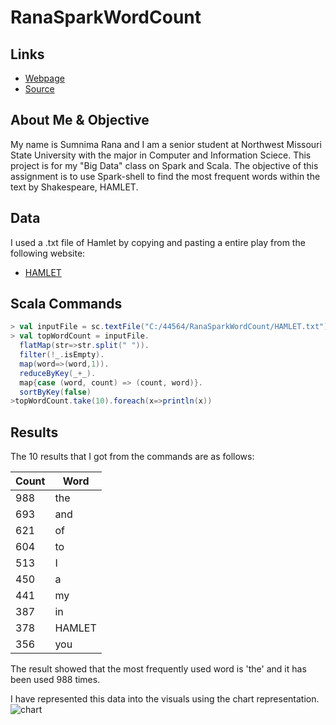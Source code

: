 # RanaSparkWordCount

## Links
- [Webpage](https://sumnimarana1.github.io/RanaSparkWordCount/ "Rana Spark Word Count")
- [Source](https://github.com/Sumnimarana1/RanaSparkWordCount  "Rana Spark Project Source")

## About Me & Objective
My name is Sumnima Rana and I am a senior student at Northwest Missouri State University with the major in Computer and Information Sciece. This project is for my "Big Data" class on Spark and Scala. The objective of this assignment is to use Spark-shell to find the most frequent words within the text by Shakespeare, HAMLET. 

## Data
I used a .txt file of Hamlet by copying and pasting a entire play from the following website:
- [HAMLET](http://shakespeare.mit.edu/hamlet/full.html "Website for Hamlet")

## Scala Commands
```Scala
> val inputFile = sc.textFile("C:/44564/RanaSparkWordCount/HAMLET.txt")
> val topWordCount = inputFile.
  flatMap(str=>str.split(" ")).
  filter(!_.isEmpty).
  map(word=>(word,1)).
  reduceByKey(_+_).
  map{case (word, count) => (count, word)}.
  sortByKey(false)
>topWordCount.take(10).foreach(x=>println(x))
```

## Results
The 10 results that I got from the commands are as follows:

| Count | Word |
|-------|------|
| 988   | the  |
| 693   | and  |
| 621   | of   |
| 604   | to   |
| 513   | I    |
| 450   | a    |
| 441   | my   |
| 387   | in   |
| 378   |HAMLET|
| 356   | you  |

The result showed that the most frequently used word is 'the' and it has been used 988 times.

I have represented this data into the visuals using the chart representation.
![chart](https://user-images.githubusercontent.com/33071134/48314465-876dbc80-e58f-11e8-892d-efb5ca29f169.png)



